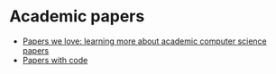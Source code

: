 # Academic papers

- [Papers we love: learning more about academic computer science papers](https://github.com/papers-we-love/papers-we-love)
- [Papers with code](https://paperswithcode.com/)
